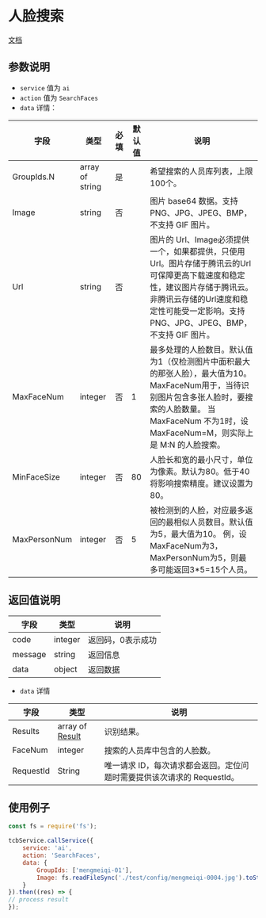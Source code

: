 # 人脸搜索

[文档](https://cloud.tencent.com/document/product/867/32798)

## 参数说明

* `service` 值为 `ai`
* `action` 值为 `SearchFaces`
* `data` 详情：

| 字段 | 类型 | 必填 | 默认值 | 说明
| --- | --- | --- | --- | ---
| GroupIds.N | array of string | 是 | | 希望搜索的人员库列表，上限100个。
| Image | string | 否 | | 图片 base64 数据。支持PNG、JPG、JPEG、BMP，不支持 GIF 图片。
| Url | string | 否 | | 图片的 Url、Image必须提供一个，如果都提供，只使用 Url。图片存储于腾讯云的Url可保障更高下载速度和稳定性，建议图片存储于腾讯云。 非腾讯云存储的Url速度和稳定性可能受一定影响。支持PNG、JPG、JPEG、BMP，不支持 GIF 图片。
| MaxFaceNum | integer | 否 | 1 | 最多处理的人脸数目。默认值为1（仅检测图片中面积最大的那张人脸），最大值为10。 MaxFaceNum用于，当待识别图片包含多张人脸时，要搜索的人脸数量。 当 MaxFaceNum 不为1时，设MaxFaceNum=M，则实际上是 M:N 的人脸搜索。
| MinFaceSize | integer | 否 | 80 | 人脸长和宽的最小尺寸，单位为像素。默认为80。低于40将影响搜索精度。建议设置为80。
| MaxPersonNum | integer | 否 | 5 | 被检测到的人脸，对应最多返回的最相似人员数目。默认值为5，最大值为10。 例，设MaxFaceNum为3，MaxPersonNum为5，则最多可能返回3*5=15个人员。

## 返回值说明

 字段 | 类型 | 说明
| --- | --- | ---
| code | integer | 返回码，0表示成功
| message | string | 返回信息
| data | object | 返回数据

* `data` 详情

 字段 | 类型 | 说明
| --- | --- | ---
| Results | array of [Result](https://cloud.tencent.com/document/api/867/32807#Result) | 识别结果。
| FaceNum | integer | 搜索的人员库中包含的人脸数。
| RequestId | String | 唯一请求 ID，每次请求都会返回。定位问题时需要提供该次请求的 RequestId。


## 使用例子

```js
const fs = require('fs');

tcbService.callService({
    service: 'ai',
    action: 'SearchFaces',
    data: {
        GroupIds: ['mengmeiqi-01'],
        Image: fs.readFileSync('./test/config/mengmeiqi-0004.jpg').toString('base64'),
    }
}).then((res) => {
// process result
});
```